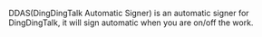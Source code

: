 DDAS(DingDingTalk Automatic Signer) is an automatic signer for DingDingTalk, it will sign automatic when you are on/off the work.  